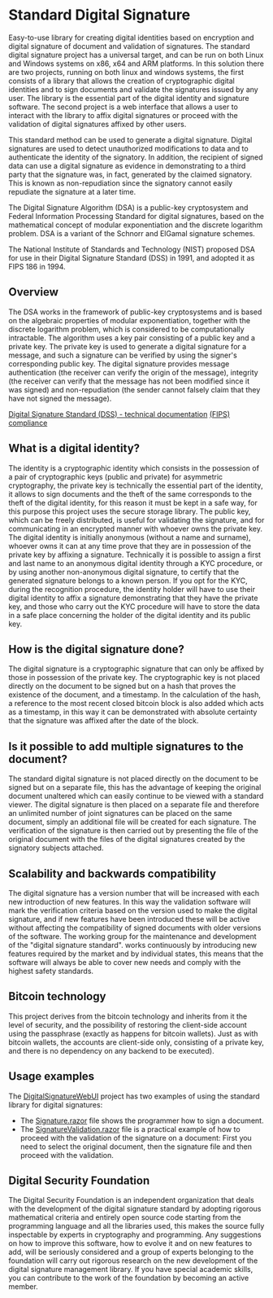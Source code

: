 # Standard Digital Signature
Easy-to-use library for creating digital identities based on encryption and digital signature of document and validation of signatures.
The standard digital signature project has a universal target, and can be run on both Linux and Windows systems on x86, x64 and ARM platforms.
In this solution there are two projects, running on both linux and windows systems, the first consists of a library that allows the creation of cryptographic digital identities and to sign documents and validate the signatures issued by any user. The library is the essential part of the digital identity and signature software. The second project is a web interface that allows a user to interact with the library to affix digital signatures or proceed with the validation of digital signatures affixed by other users.

This standard method can be used to generate a digital signature. Digital signatures are used to detect unauthorized modifications to data and to authenticate the identity of the signatory. In addition, the recipient of signed data can use a digital signature as evidence in demonstrating to a third party that the signature was, in fact, generated by the claimed signatory. This is known as non-repudiation since the signatory cannot easily repudiate the signature at a later time.

The Digital Signature Algorithm (DSA) is a public-key cryptosystem and Federal Information Processing Standard for digital signatures, based on the mathematical concept of modular exponentiation and the discrete logarithm problem. DSA is a variant of the Schnorr and ElGamal signature schemes.

The National Institute of Standards and Technology (NIST) proposed DSA for use in their Digital Signature Standard (DSS) in 1991, and adopted it as FIPS 186 in 1994.

## Overview

The DSA works in the framework of public-key cryptosystems and is based on the algebraic properties of modular exponentiation, together with the discrete logarithm problem, which is considered to be computationally intractable. The algorithm uses a key pair consisting of a public key and a private key. The private key is used to generate a digital signature for a message, and such a signature can be verified by using the signer's corresponding public key. The digital signature provides message authentication (the receiver can verify the origin of the message), integrity (the receiver can verify that the message has not been modified since it was signed) and non-repudiation (the sender cannot falsely claim that they have not signed the message). 

[Digital Signature Standard (DSS) - technical documentation](https://nvlpubs.nist.gov/nistpubs/FIPS/NIST.FIPS.186-5.pdf)
[(FIPS) compliance](https://learn.microsoft.com/en-us/dotnet/standard/security/fips-compliance)

## What is a digital identity?
The identity is a cryptographic identity which consists in the possession of a pair of cryptographic keys (public and private) for asymmetric cryptography, the private key is technically the essential part of the identity, it allows to sign documents and the theft of the same corresponds to the theft of the digital identity, for this reason it must be kept in a safe way, for this purpose this project uses the secure storage library.
The public key, which can be freely distributed, is useful for validating the signature, and for communicating in an encrypted manner with whoever owns the private key.
The digital identity is initially anonymous (without a name and surname), whoever owns it can at any time prove that they are in possession of the private key by affixing a signature.
Technically it is possible to assign a first and last name to an anonymous digital identity through a KYC procedure, or by using another non-anonymous digital signature, to certify that the generated signature belongs to a known person. If you opt for the KYC, during the recognition procedure, the identity holder will have to use their digital identity to affix a signature demonstrating that they have the private key, and those who carry out the KYC procedure will have to store the data in a safe place concerning the holder of the digital identity and its public key.

## How is the digital signature done?
The digital signature is a cryptographic signature that can only be affixed by those in possession of the private key. The cryptographic key is not placed directly on the document to be signed but on a hash that proves the existence of the document, and a timestamp. In the calculation of the hash, a reference to the most recent closed bitcoin block is also added which acts as a timestamp, in this way it can be demonstrated with absolute certainty that the signature was affixed after the date of the block.

## Is it possible to add multiple signatures to the document?
The standard digital signature is not placed directly on the document to be signed but on a separate file, this has the advantage of keeping the original document unaltered which can easily continue to be viewed with a standard viewer. The digital signature is then placed on a separate file and therefore an unlimited number of joint signatures can be placed on the same document, simply an additional file will be created for each signature. The verification of the signature is then carried out by presenting the file of the original document with the files of the digital signatures created by the signatory subjects attached.

## Scalability and backwards compatibility
The digital signature has a version number that will be increased with each new introduction of new features. In this way the validation software will mark the verification criteria based on the version used to make the digital signature, and if new features have been introduced these will be active without affecting the compatibility of signed documents with older versions of the software.
The working group for the maintenance and development of the "digital signature standard". works continuously by introducing new features required by the market and by individual states, this means that the software will always be able to cover new needs and comply with the highest safety standards.

## Bitcoin technology
This project derives from the bitcoin technology and inherits from it the level of security, and the possibility of restoring the client-side account using the passphrase (exactly as happens for bitcoin wallets). Just as with bitcoin wallets, the accounts are client-side only, consisting of a private key, and there is no dependency on any backend to be executed).

## Usage examples
The [DigitalSignatureWebUI](https://github.com/Andrea-Bruno/StandardDigitalSignature/tree/master/DigitalSignatureWebUI) project has two examples of using the standard library for digital signatures:
- The [Signature.razor](https://github.com/Andrea-Bruno/StandardDigitalSignature/blob/master/DigitalSignatureWebUI/Pages/Signature.razor) file shows the programmer how to sign a document.
- The [SignatureValidation.razor](https://github.com/Andrea-Bruno/StandardDigitalSignature/blob/master/DigitalSignatureWebUI/Pages/SignatureValidation.razor) file is a practical example of how to proceed with the validation of the signature on a document: First you need to select the original document, then the signature file and then proceed with the validation.

## Digital Security Foundation
The Digital Security Foundation is an independent organization that deals with the development of the digital signature standard by adopting rigorous mathematical criteria and entirely open source code starting from the programming language and all the libraries used, this makes the source fully inspectable by experts in cryptography and programming. Any suggestions on how to improve this software, how to evolve it and on new features to add, will be seriously considered and a group of experts belonging to the foundation will carry out rigorous research on the new development of the digital signature management library. If you have special academic skills, you can contribute to the work of the foundation by becoming an active member.
